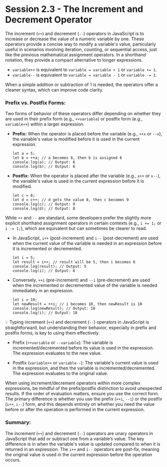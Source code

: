 # Session 2.3 - The Increment and Decrement Operator

The increment (`++`) and decrement (`--`) operators in JavaScript is to increase or decrease the value of a numeric variable by one. These operators provide a concise way to modify a variable's value, particularly useful in scenarios involving iteration, counting, or sequential access, just like the previous mathematical assignment operators. In a shorthand notation, they provide a compact alternative to longer expressions.

- `variable++` is equivalent to `variable = variable + 1` or `variable += 1`.
- `variable--` is equivalent to `variable = variable - 1` or `variable -= 1`.

When a simple addition or subtraction of 1 is needed, the operators offer a cleaner syntax, which can improve code clarity.

### Prefix vs. Postfix Forms:

Two forms of behavior of these operators differ depending on whether they are used in their prefix form (e.g., `++variable`) or postfix form (e.g., `variable++`) within a larger expression.

- **Prefix:** When the operator is placed before the variable (e.g., `++x` or `--x`), the variable's value is modified before it is used in the current expression.

      let a = 5;
      let b = ++a; // a becomes 6, then b is assigned 6
      console.log(a); // Output: 6
      console.log(b); // Output: 6

- **Postfix:** When the operator is placed after the variable (e.g., `x++` or `x--`), the variable's value is used in the current expression before it is modified.

      let c = 8;
      let d = c++; // d gets the value 8, then c becomes 9
      console.log(c); // Output: 9
      console.log(d); // Output: 8

While `++` and `--` are standard, some developers prefer the slightly more explicit shorthand assignment operators in certain contexts (e.g., `i += 1;` or `i -= 1;`), which are equivalent but can sometimes be clearer to read.

- In JavaScript, `i++` (post-increment) and `i--` (post-decrement) are used when the current value of the variable is needed in an expression before it is incremented or decremented.

      let i = 5;
      let result = i++; // result will be 5, then i becomes 6
      console.log(result); // Output: 5
      console.log(i); // Output: 6

- Conversely, `++i` (pre-increment) and `--i` (pre-decrement) are used when the incremented or decremented value of the variable is needed immediately in an expression.

      let i = 10;
      let newResult = ++i; // i becomes 10, then newResult is 10
      console.log(newResult); // Output: 10
      console.log(i); // Output: 10

:bulb: Typing increment (`++`) and decrement (`--`) operators in JavaScript is straightforward, but understanding their behavior, especially in prefix and postfix forms, is key to using them effectively.

- Prefix (`++variable` or `--variable`): The variable is incremented/decremented before its value is used in the expression. The expression evaluates to the new value.

- Postfix (`variable++` or `variable--`): The variable's current value is used in the expression, and then the variable is incremented/decremented. The expression evaluates to the original value.

When using increment/decrement operators within more complex expressions, be mindful of the prefix/postfix distinction to avoid unexpected results. If the order of evaluation matters, ensure you use the correct form. The primary difference is whether you use the prefix (`++i`, `--i`) or the postfix (`i++`, `i--`) form, and this depends entirely on whether you need the value before or after the operation is performed in the current expression.

### Summary:

The increment (`++`) and decrement (`--`) operators are unary operators in JavaScript that add or subtract one from a variable’s value. The key difference is in when the variable's value is updated compared to when it is returned in an expression. The `i++` and `i--` operators are post-fix, meaning the original value is used in the current expression before the operation occurs.
